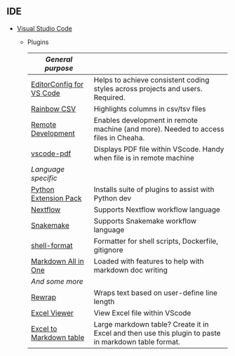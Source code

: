 ## IDE

* [Visual Studio Code](https://code.visualstudio.com/)
  * Plugins

    | *General purpose*                                                                                                      |                                                                                                      |
    | ---------------------------------------------------------------------------------------------------------------------- | ---------------------------------------------------------------------------------------------------- |
    | [EditorConfig for VS Code](https://marketplace.visualstudio.com/items?itemName=EditorConfig.EditorConfig)              | Helps to achieve consistent coding styles across projects and users. Required.                       |
    | [Rainbow CSV](https://marketplace.visualstudio.com/items?itemName=mechatroner.rainbow-csv)                             | Highlights columns in csv/tsv files                                                                  |
    | [Remote Development](https://marketplace.visualstudio.com/items?itemName=ms-vscode-remote.vscode-remote-extensionpack) | Enables development in remote machine (and more). Needed to access files in Cheaha.                  |
    | [vscode-pdf](https://marketplace.visualstudio.com/items?itemName=tomoki1207.pdf)                                       | Displays PDF file within VScode. Handy when file is in remote machine                                |
    | *Language specific*                                                                                                    |                                                                                                      |
    | [Python Extension Pack](https://marketplace.visualstudio.com/items?itemName=donjayamanne.python-extension-pack)        | Installs suite of plugins to assist with Python dev                                                  |
    | [Nextflow](https://marketplace.visualstudio.com/items?itemName=nextflow.nextflow)                                      | Supports Nextflow workflow language                                                                  |
    | [Snakemake](https://marketplace.visualstudio.com/items?itemName=Snakemake.snakemake-lang)                              | Supports Snakemake workflow language                                                                 |
    | [shell-format](https://marketplace.visualstudio.com/items?itemName=foxundermoon.shell-format)                          | Formatter for shell scripts, Dockerfile, gitignore                                                   |
    | [Markdown All in One](https://marketplace.visualstudio.com/items?itemName=yzhang.markdown-all-in-one)                  | Loaded with features to help with markdown doc writing                                               |
    | *And some more*                                                                                                        |                                                                                                      |
    | [Rewrap](https://marketplace.visualstudio.com/items?itemName=stkb.rewrap)                                              | Wraps text based on user-define line length                                                          |
    | [Excel Viewer](https://marketplace.visualstudio.com/items?itemName=GrapeCity.gc-excelviewer)                           | View Excel file within VScode                                                                        |
    | [Excel to Markdown table](https://marketplace.visualstudio.com/items?itemName=csholmq.excel-to-markdown-table)         | Large markdown table? Create it in Excel and then use this plugin to paste in markdown table format. |